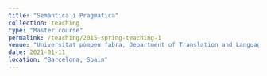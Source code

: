 ```yaml
---
title: "Semàntica i Pragmàtica"
collection: teaching
type: "Master course"
permalink: /teaching/2015-spring-teaching-1
venue: "Universitat pompeu fabra, Department of Translation and Language "
date: 2021-01-11
location: "Barcelona, Spain"
---
```



